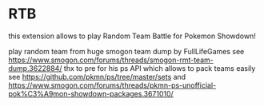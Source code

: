 # RTB
this extension allows to play Random Team Battle for Pokemon Showdown!

play random team from huge smogon team dump by FullLifeGames see https://www.smogon.com/forums/threads/smogon-rmt-team-dump.3622884/
thx to pre for his ps API which allows to pack teams easily see https://github.com/pkmn/ps/tree/master/sets and https://www.smogon.com/forums/threads/pkmn-ps-unofficial-pok%C3%A9mon-showdown-packages.3671010/
